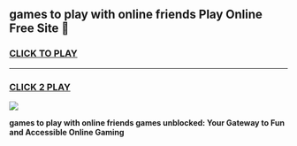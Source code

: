 
## games to play with online friends Play Online Free Site 👋
<h3>
<a href="https://download.freeplayer.one?title=games_to_play_with_online_friends&ref=21F">CLICK TO PLAY</a></h3>
<hr>

<h3>
<a href="https://download.freeplayer.one?title=games_to_play_with_online_friends&ref=21F">CLICK 2 PLAY</a>
  
</h3>

<a href="https://download.freeplayer.one?title=games_to_play_with_online_friends&ref=21F"><img src="https://cdnb.artstation.com/p/assets/images/images/032/539/853/original/anto-thomas-button-gif.gif"></a>


**games to play with online friends games unblocked: Your Gateway to Fun and Accessible Online Gaming**
